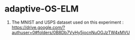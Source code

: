 adaptive-OS-ELM
===============

1. The MNIST and USPS dataset used on this experiment : https://drive.google.com/?authuser=0#folders/0B8Db7VyHy5jocnNuOGJzTW4xMVU
